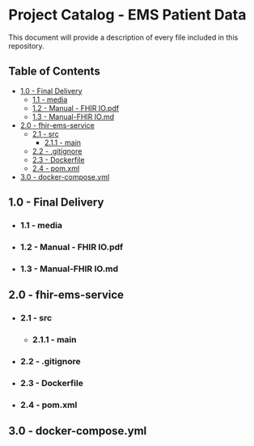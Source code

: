# Project Catalog - EMS Patient Data
This document will provide a description of every file included in this repository.

## Table of Contents
* [1.0 - Final Delivery](#10---final-delivery)
  * [1.1 - media](#11---media)
  * [1.2 - Manual - FHIR IO.pdf](#12---manual---fhir-iopdf)
  * [1.3 - Manual-FHIR IO.md](#13---manual-fhir-iomd)
* [2.0 - fhir-ems-service ](#20---fhir-ems-service)
  * [2.1 - src](#21---src)
    * [2.1.1 - main](#211---main)
  * [2.2 - .gitignore](#22---gitignore)
  * [2.3 - Dockerfile](#23---dockerfile)
  * [2.4 - pom.xml](#24---pomxml)
* [3.0 - docker-compose.yml](#30---docker-composeyml)


## 1.0 - Final Delivery
* ### 1.1 - media
* ### 1.2 - Manual - FHIR IO.pdf
* ### 1.3 - Manual-FHIR IO.md

## 2.0 - fhir-ems-service
* ### 2.1 - src
  * ### 2.1.1 - main
* ### 2.2 - .gitignore
* ### 2.3 - Dockerfile
* ### 2.4 - pom.xml

## 3.0 - docker-compose.yml
